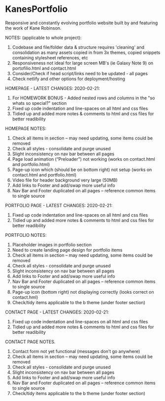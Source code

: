 # KanesPortfolio
Responsive and constantly evolving portfolio website built by and featuring the work of Kane Robinson.

NOTES: (applicable to whole project):
1. Codebase and file/folder data & structure requires 'cleaning' and consolidation as many assets copied in from 3x themes, copied snippets containing stylesheet references, etc
2. Responsiveness not ideal for large screen MB's (ie Galaxy Note 9) on portofilio.html and contact.html
3. Consider/Check if head script/links need to be updated - all pages
4. Check netlify and other options for deployment/hosting

HOMEPAGE - LATEST CHANGES: 2020-02-21:
1. For HOMEWORK BONUS - Added nested rows and columns in the "so whats so special?" section
2. Fixed up code indentation and line-spaces on all html and css files
3. Tidied up and added more notes & comments to html and css files for better readibility

HOMEPAGE NOTES:
1. Check all items in <head> section – may need updating, some items could be removed
2. Check all styles - consolidate and purge unused
3. Slight inconsistency on nav bar between all pages
4. Page load animation (“Preloader”) not working (works on contact.html and portfolio.html)
5. Page-up icon which (should be on bottom right) not setup (works on contact.html and portfolio.html)
6. Video file for header background very large (50MB)
7. Add links to Footer and add/swap more useful info
8. Nav Bar and Footer duplicated on all pages – reference common items to single source
  
PORTFOLIO PAGE - LATEST CHANGES: 2020-02-21:
1. Fixed up code indentation and line-spaces on all html and css files
2. Tidied up and added more notes & comments to html and css files for better readibility

PORTFOLIO NOTES:
1. Placeholder images in portfolio section
3. Need to create landing page design for portfolio items 
2. Check all items in <head> section – may need updating, some items could be removed
3. Check all styles - consolidate and purge unused
4. Slight inconsistency on nav bar between all pages
5. Add links to Footer and add/swap more useful info
6. Nav Bar and Footer duplicated on all pages – reference common items to single source
7. Page-up icon (bottom right) not displaying correctly (looks correct on contact.hml)
7. Check/tidy items applicable to the b theme (under footer section)
 
CONTACT PAGE - LATEST CHANGES: 2020-02-21:
1. Fixed up code indentation and line-spaces on all html and css files
2. Tidied up and added more notes & comments to html and css files for better readibility

CONTACT PAGE NOTES.
1. Contact form not yet functional (messages don’t go anywhere)
2. Check all items in <head> section – may need updating, some items could be removed
3. Check all styles - consolidate and purge unused
4. Slight inconsistency on nav bar between all pages
5. Add links to Footer and add/swap more useful info
6. Nav Bar and Footer duplicated on all pages – reference common items to single source
7. Check/tidy items applicable to the b theme (under footer section)
